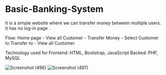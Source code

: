 
# Basic-Banking-System
It is a simple website where we can transfer money between multiple users.
It has no log-in page .
 
Flow: Home page - View all Customer - Transfer Money - Select Customer to Transfer to - View all Customer. 

Technology used for Frontend: HTML, Bootstrap, JavaScript
Backed: PHP, MySQL

![Screenshot (496)](https://user-images.githubusercontent.com/87978980/130260082-6bb622eb-3224-4fb7-9cae-462ded7e88ff.png)
![Screenshot (497)](https://user-images.githubusercontent.com/87978980/130260410-0e69e733-0490-4299-9f40-4a891e13113d.png)
